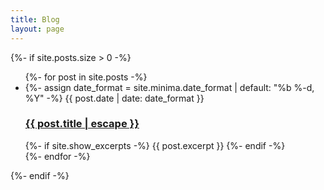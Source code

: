 ```yaml
---
title: Blog
layout: page
---
```


{%- if site.posts.size > 0 -%}
<ul class="post-list">
	{%- for post in site.posts -%}
		<li>
			{%- assign date_format = site.minima.date_format | default: "%b %-d, %Y" -%}
			<span class="post-meta">{{ post.date | date: date_format }}</span>
			<h3>
				<a class="post-link" href="{{ post.url | relative_url }}">
					{{ post.title | escape }}
				</a>
			</h3>
			{%- if site.show_excerpts -%}
				{{ post.excerpt }}
			{%- endif -%}
		</li>
	{%- endfor -%}
</ul>
{%- endif -%}

